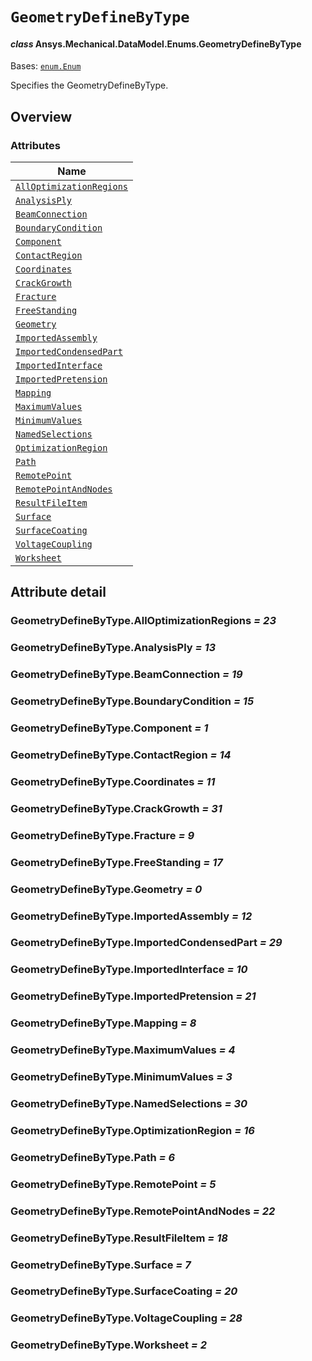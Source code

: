 # `GeometryDefineByType`

<a id="ansys.mechanical.stubs.v242.Ansys.Mechanical.DataModel.Enums.GeometryDefineByType"></a>

#### *class* Ansys.Mechanical.DataModel.Enums.GeometryDefineByType

Bases: [`enum.Enum`](https://docs.python.org/3/library/enum.html#enum.Enum)

Specifies the GeometryDefineByType.

<!-- !! processed by numpydoc !! -->

<a id="overview"></a>

## Overview

### Attributes

| Name |
| -------------------------------------------------------------------------------------------------------------------------------------------------------- |
| [`AllOptimizationRegions`](#GeometryDefineByType.AllOptimizationRegions) |
| [`AnalysisPly`](#GeometryDefineByType.AnalysisPly) |
| [`BeamConnection`](#GeometryDefineByType.BeamConnection) |
| [`BoundaryCondition`](#GeometryDefineByType.BoundaryCondition) |
| [`Component`](#GeometryDefineByType.Component) |
| [`ContactRegion`](#GeometryDefineByType.ContactRegion) |
| [`Coordinates`](#GeometryDefineByType.Coordinates) |
| [`CrackGrowth`](#GeometryDefineByType.CrackGrowth) |
| [`Fracture`](#GeometryDefineByType.Fracture) |
| [`FreeStanding`](#GeometryDefineByType.FreeStanding) |
| [`Geometry`](#GeometryDefineByType.Geometry) |
| [`ImportedAssembly`](#GeometryDefineByType.ImportedAssembly) |
| [`ImportedCondensedPart`](#GeometryDefineByType.ImportedCondensedPart) |
| [`ImportedInterface`](#GeometryDefineByType.ImportedInterface) |
| [`ImportedPretension`](#GeometryDefineByType.ImportedPretension) |
| [`Mapping`](#GeometryDefineByType.Mapping) |
| [`MaximumValues`](#GeometryDefineByType.MaximumValues) |
| [`MinimumValues`](#GeometryDefineByType.MinimumValues) |
| [`NamedSelections`](#GeometryDefineByType.NamedSelections) |
| [`OptimizationRegion`](#GeometryDefineByType.OptimizationRegion) |
| [`Path`](#GeometryDefineByType.Path) |
| [`RemotePoint`](#GeometryDefineByType.RemotePoint) |
| [`RemotePointAndNodes`](#GeometryDefineByType.RemotePointAndNodes) |
| [`ResultFileItem`](#GeometryDefineByType.ResultFileItem) |
| [`Surface`](#GeometryDefineByType.Surface) |
| [`SurfaceCoating`](#GeometryDefineByType.SurfaceCoating) |
| [`VoltageCoupling`](#GeometryDefineByType.VoltageCoupling) |
| [`Worksheet`](#GeometryDefineByType.Worksheet) |

<a id="attribute-detail"></a>

## Attribute detail

<a id="GeometryDefineByType.AllOptimizationRegions"></a>

### GeometryDefineByType.AllOptimizationRegions *= 23*

<a id="GeometryDefineByType.AnalysisPly"></a>

### GeometryDefineByType.AnalysisPly *= 13*

<a id="GeometryDefineByType.BeamConnection"></a>

### GeometryDefineByType.BeamConnection *= 19*

<a id="GeometryDefineByType.BoundaryCondition"></a>

### GeometryDefineByType.BoundaryCondition *= 15*

<a id="GeometryDefineByType.Component"></a>

### GeometryDefineByType.Component *= 1*

<a id="GeometryDefineByType.ContactRegion"></a>

### GeometryDefineByType.ContactRegion *= 14*

<a id="GeometryDefineByType.Coordinates"></a>

### GeometryDefineByType.Coordinates *= 11*

<a id="GeometryDefineByType.CrackGrowth"></a>

### GeometryDefineByType.CrackGrowth *= 31*

<a id="GeometryDefineByType.Fracture"></a>

### GeometryDefineByType.Fracture *= 9*

<a id="GeometryDefineByType.FreeStanding"></a>

### GeometryDefineByType.FreeStanding *= 17*

<a id="GeometryDefineByType.Geometry"></a>

### GeometryDefineByType.Geometry *= 0*

<a id="GeometryDefineByType.ImportedAssembly"></a>

### GeometryDefineByType.ImportedAssembly *= 12*

<a id="GeometryDefineByType.ImportedCondensedPart"></a>

### GeometryDefineByType.ImportedCondensedPart *= 29*

<a id="GeometryDefineByType.ImportedInterface"></a>

### GeometryDefineByType.ImportedInterface *= 10*

<a id="GeometryDefineByType.ImportedPretension"></a>

### GeometryDefineByType.ImportedPretension *= 21*

<a id="GeometryDefineByType.Mapping"></a>

### GeometryDefineByType.Mapping *= 8*

<a id="GeometryDefineByType.MaximumValues"></a>

### GeometryDefineByType.MaximumValues *= 4*

<a id="GeometryDefineByType.MinimumValues"></a>

### GeometryDefineByType.MinimumValues *= 3*

<a id="GeometryDefineByType.NamedSelections"></a>

### GeometryDefineByType.NamedSelections *= 30*

<a id="GeometryDefineByType.OptimizationRegion"></a>

### GeometryDefineByType.OptimizationRegion *= 16*

<a id="GeometryDefineByType.Path"></a>

### GeometryDefineByType.Path *= 6*

<a id="GeometryDefineByType.RemotePoint"></a>

### GeometryDefineByType.RemotePoint *= 5*

<a id="GeometryDefineByType.RemotePointAndNodes"></a>

### GeometryDefineByType.RemotePointAndNodes *= 22*

<a id="GeometryDefineByType.ResultFileItem"></a>

### GeometryDefineByType.ResultFileItem *= 18*

<a id="GeometryDefineByType.Surface"></a>

### GeometryDefineByType.Surface *= 7*

<a id="GeometryDefineByType.SurfaceCoating"></a>

### GeometryDefineByType.SurfaceCoating *= 20*

<a id="GeometryDefineByType.VoltageCoupling"></a>

### GeometryDefineByType.VoltageCoupling *= 28*

<a id="GeometryDefineByType.Worksheet"></a>

### GeometryDefineByType.Worksheet *= 2*


